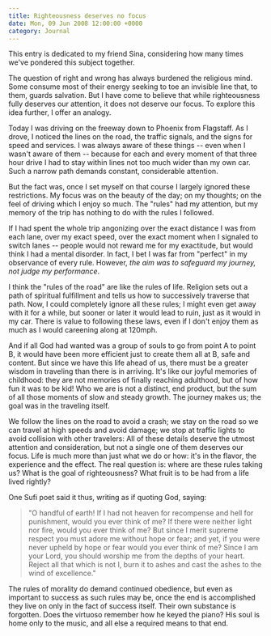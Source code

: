 ```yaml
---
title: Righteousness deserves no focus
date: Mon, 09 Jun 2008 12:00:00 +0000
category: Journal
---
```


This entry is dedicated to my friend Sina, considering how many times we've
pondered this subject together.

The question of right and wrong has always burdened the religious mind.  Some
consume most of their energy seeking to toe an invisible line that, to them,
guards salvation.  But I have come to believe that while righteousness fully
deserves our attention, it does not deserve our focus.  To explore this idea
further, I offer an analogy.

Today I was driving on the freeway down to Phoenix from Flagstaff.  As I
drove, I noticed the lines on the road, the traffic signals, and the signs for
speed and services.  I was always aware of these things -- even when I wasn't
aware of them -- because for each and every moment of that three hour drive I
had to stay within lines not too much wider than my own car.  Such a narrow
path demands constant, considerable attention.

But the fact was, once I set myself on that course I largely ignored these
restrictions.  My focus was on the beauty of the day; on my thoughts; on the
feel of driving which I enjoy so much.  The "rules" had my attention, but my
memory of the trip has nothing to do with the rules I followed.

If I had spent the whole trip angonizing over the exact distance I was from
each lane, over my exact speed, over the exact moment when I signaled to
switch lanes -- people would not reward me for my exactitude, but would think
I had a mental disorder.  In fact, I bet I was far from "perfect" in my
observance of every rule.  However, *the aim was to safeguard my journey, not
judge my performance*.

I think the "rules of the road" are like the rules of life.  Religion sets out
a path of spiritual fulfillment and tells us how to successively traverse that
path.  Now, I could completely ignore all these rules; I might even get away
with it for a while, but sooner or later it would lead to ruin, just as it
would in my car.  There is value to following these laws, even if I don't
enjoy them as much as I would careening along at 120mph.

And if all God had wanted was a group of souls to go from point A to point B,
it would have been more efficient just to create them all at B, safe and
content.  But since we have this life ahead of us, there must be a greater
wisdom in traveling than there is in arriving.  It's like our joyful memories
of childhood: they are not memories of finally reaching adulthood, but of how
fun it was to be kid!  Who we are is not a distinct, end product, but the sum
of all those moments of slow and steady growth.  The journey makes us; the
goal was in the traveling itself.

We follow the lines on the road to avoid a crash; we stay on the road so we
can travel at high speeds and avoid damage; we stop at traffic lights to avoid
collision with other travelers: All of these details deserve the utmost
attention and consideration, but not a single one of them deserves our focus.
Life is much more than just what we do or how: it's in the flavor, the
experience and the effect.  The real question is: where are these rules taking
us?  What is the goal of righteousness?  What fruit is to be had from a life
lived rightly?

One Sufi poet said it thus, writing as if quoting God, saying:

> "O handful of earth!  If I had not heaven for recompense and hell for
> punishment, would you ever think of me?  If there were neither light nor
> fire, would you ever think of me?  But since I merit supreme respect you
> must adore me without hope or fear; and yet, if you were never upheld by
> hope or fear would you ever think of me?  Since I am your Lord, you should
> worship me from the depths of your heart.  Reject all that which is not I,
> burn it to ashes and cast the ashes to the wind of excellence."

The rules of morality do demand continued obedience, but even as important to
success as such rules may be, once the end is accomplished they live on only
in the fact of success itself.  Their own substance is forgotten.  Does the
virtuoso remember how he keyed the piano?  His soul is home only to the music,
and all else a required means to that end.


